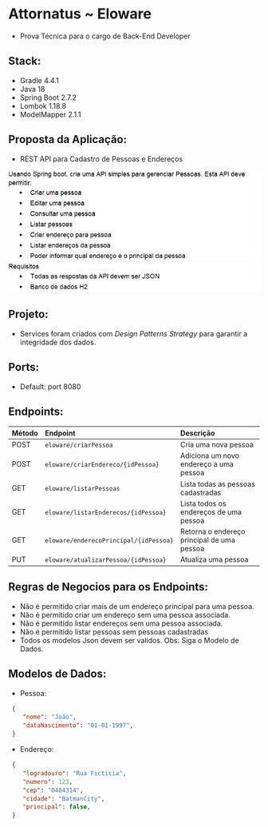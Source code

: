# Attornatus ~ Eloware

- Prova Técnica para o cargo de Back-End Developer

## Stack:

- Gradle 4.4.1
- Java 18
- Spring Boot 2.7.2
- Lombok 1.18.8
- ModelMapper 2.1.1

## Proposta da Aplicação:

* REST API para Cadastro de Pessoas e Endereços

![img_1.png](img_1.png)
![img.png](img.png)

## Projeto:

- Services foram criados com *Design Patterns Strategy* para garantir a integridade dos dados.

## Ports:

- Default: port 8080

## Endpoints:

Método  | Endpoint                               | Descrição
:------ |:---------------------------------------| :-----------------------------------
POST  | `eloware/criarPessoa`                  | Cria uma nova pessoa
POST  | `eloware/criarEndereco/{idPessoa}`     | Adiciona um novo endereço a uma pessoa
GET   | `eloware/listarPessoas`                | Lista todas as pessoas cadastradas
GET   | `eloware/listarEnderecos/{idPessoa}`   | Lista todos os endereços de uma pessoa
GET   | `eloware/enderecoPrincipal/{idPessoa}` | Retorna o endereço principal de uma pessoa
PUT   | `eloware/atualizarPessoa/{idPessoa}`   | Atualiza uma pessoa

## Regras de Negocios para os Endpoints:

- Não é permitido criar mais de um endereço principal para uma pessoa.
- Não é permitido criar um endereço sem uma pessoa associada.
- Não é permitido listar endereços sem uma pessoa associada.
- Não é permitido listar pessoas sem pessoas cadastradas
- Todos os modelos Json devem ser validos. Obs: Siga o Modelo de Dados.

## Modelos de Dados:

- Pessoa:

``` json
 {
    "nome": "João",
    "dataNascimento": "01-01-1997",
 }
```

- Endereço:

``` json
 {
    "logradouro": "Rua Ficticia",
    "numero": 123,
    "cep": "0484314",
    "cidade": "BatmanCity",
    "principal": false,
 }
```


